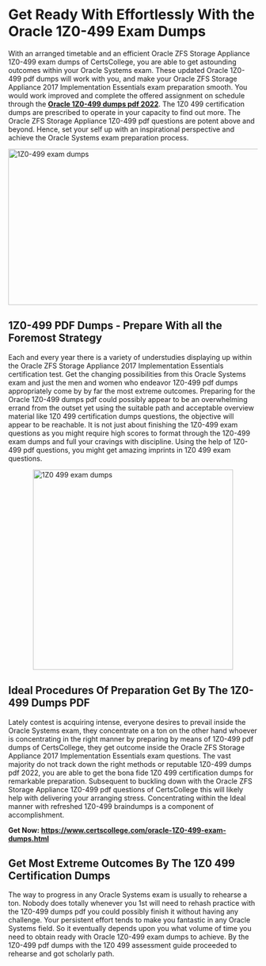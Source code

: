 <h1><strong>Get Ready With Effortlessly With the Oracle 1Z0-499 Exam Dumps&nbsp;</strong></h1>
<p><span style="font-weight: 400;">With an arranged timetable and an efficient Oracle ZFS Storage Appliance 1Z0-499 exam dumps of CertsCollege, you are able to get astounding outcomes within your Oracle Systems exam. These updated Oracle 1Z0-499 pdf dumps will work with you, and make your Oracle ZFS Storage Appliance 2017 Implementation Essentials exam preparation smooth. You would work improved and complete the offered assignment on schedule through the <strong><a href="https://www.certscollege.com/oracle-1Z0-499-exam-dumps.html">Oracle 1Z0-499 dumps pdf 2022</a></strong>. The 1Z0 499 certification dumps are prescribed to operate in your capacity to find out more. The Oracle ZFS Storage Appliance 1Z0-499 pdf questions are potent above and beyond. Hence, set your self up with an inspirational perspective and achieve the Oracle Systems exam preparation process.&nbsp;</span></p>
<p><span style="font-weight: 400;"><img style="display: block; margin-left: auto; margin-right: auto;" src="https://i.ibb.co/CPDK3ps/Yellow-and-Blue-Initiative-Blog-Banner.png" alt="1Z0-499 exam dumps" width="559" height="315" /></span></p>
<h2><strong>1Z0-499 PDF Dumps - Prepare With all the Foremost Strategy</strong></h2>
<p><span style="font-weight: 400;">Each and every year there is a variety of understudies displaying up within the Oracle ZFS Storage Appliance 2017 Implementation Essentials certification test. Get the changing possibilities from this Oracle Systems exam and just the men and women who endeavor 1Z0-499 pdf dumps appropriately come by by far the most extreme outcomes. Preparing for the Oracle 1Z0-499 dumps pdf could possibly appear to be an overwhelming errand from the outset yet using the suitable path and acceptable overview material like 1Z0 499 certification dumps questions, the objective will appear to be reachable. It is not just about finishing the 1Z0-499 exam questions as you might require high scores to format through the 1Z0-499 exam dumps and full your cravings with discipline. Using the help of 1Z0-499 pdf questions, you might get amazing imprints in 1Z0 499 exam questions.</span></p>
<p><span style="font-weight: 400;"><a href="https://tinyurl.com/y5u8nwgu"><img style="display: block; margin-left: auto; margin-right: auto;" src="https://i.ibb.co/9tMrhdY/Teacher-Appreciation-Invitation.png" alt="1Z0 499 exam dumps " width="404" height="404" /></a></span></p>
<h2><strong>Ideal Procedures Of Preparation Get By The 1Z0-499 Dumps PDF</strong></h2>
<p><span style="font-weight: 400;">Lately contest is acquiring intense, everyone desires to prevail inside the Oracle Systems exam, they concentrate on a ton on the other hand whoever is concentrating in the right manner by preparing by means of 1Z0-499 pdf dumps of CertsCollege, they get outcome inside the Oracle ZFS Storage Appliance 2017 Implementation Essentials exam questions. The vast majority do not track down the right methods or reputable 1Z0-499 dumps pdf 2022, you are able to get the bona fide 1Z0 499 certification dumps for remarkable preparation. Subsequent to buckling down with the Oracle ZFS Storage Appliance 1Z0-499 pdf questions of CertsCollege this will likely help with delivering your arranging stress. Concentrating within the Ideal manner with refreshed 1Z0-499 braindumps is a component of accomplishment.</span></p>
<p><span style="font-weight: 400;"><strong>Get Now: <a href="https://www.certscollege.com/oracle-1Z0-499-exam-dumps.html">https://www.certscollege.com/oracle-1Z0-499-exam-dumps.html</a></strong></span></p>
<h2><strong>Get Most Extreme Outcomes By The 1Z0 499 Certification Dumps</strong></h2>
<p><span style="font-weight: 400;">The way to progress in any Oracle Systems exam is usually to rehearse a ton. Nobody does totally whenever you 1st will need to rehash practice with the 1Z0-499 dumps pdf you could possibly finish it without having any challenge. Your persistent effort tends to make you fantastic in any Oracle Systems field. So it eventually depends upon you what volume of time you need to obtain ready with Oracle 1Z0-499 exam dumps to achieve. By the 1Z0-499 pdf dumps with the 1Z0 499 assessment guide proceeded to rehearse and got scholarly path.</span></p>
